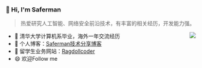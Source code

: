 ### 👋 Hi, I'm Saferman

> 热爱研究人工智能、网络安全前沿技术，有丰富的相关经历，开发能力强。

<img align="right" src="https://github-profile-summary-cards.vercel.app/api/cards/stats?username=Saferman&theme=dracula">
<!-- <img align="right" src="https://github-readme-stats.vercel.app/api?username=sf197&show_icons=true&title_color=428bed&icon_color=2c53db"> -->

- 🔭 清华大学计算机系毕业，海外一年交流经历
- 🌱 个人博客：[Saferman技术分享博客](https://saferman.github.io/)
- 💬 留学生业务网站：[Ragdollcoder](https://ragdollcoder.github.io/)
- 😄 欢迎Follow me





<!--
**Saferman/Saferman** is a ✨ _special_ ✨ repository because its `README.md` (this file) appears on your GitHub profile.

Here are some ideas to get you started:

- 🔭 I’m currently working on ...
- 🌱 I’m currently learning ...
- 👯 I’m looking to collaborate on ...
- 🤔 I’m looking for help with ...
- 💬 Ask me about ...
- 📫 How to reach me: ...
- 😄 Pronouns: ...
- ⚡ Fun fact: ...
-->

